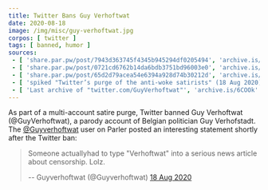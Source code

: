 ```yaml
---
title: Twitter Bans Guy Verhoftwat
date: 2020-08-18
image: /img/misc/guy-verhoftwat.jpg
corpos: [ twitter ]
tags: [ banned, humor ]
sources:
 - [ 'share.par.pw/post/7943d363745f4345b945294df0205494', 'archive.is/738M7' ]
 - [ 'share.par.pw/post/0721cd6762b14da6bdb3751bd96003e0', 'archive.is/UWKv5' ]
 - [ 'share.par.pw/post/65d2d79acea54e6394a928d74b30212d', 'archive.is/AdZ5Q' ]
 - [ 'spiked "Twitter’s purge of the anti-woke satirists" (18 Aug 2020)', 'archive.is/oBmiV#selection-475.37-475.179' ]
 - [ 'Last archive of "twitter.com/GuyVerhoftwat"', 'archive.is/6COOk' ]
---
```


As part of a multi-account satire purge, Twitter banned Guy Verhoftwat
(@GuyVerhoftwat), a parody account of Belgian politician Guy Verhofstadt. The
[@Guyverhoftwat](https://parler.com/profile/Guyverhoftwat/posts) user on Parler
posted an interesting statement shortly after the Twitter ban:
> Someone actuallyhad to type "Verhoftwat" into a serious news article about
> censorship. Lolz.
>
> -- Guyverhoftwat (@Guyverhoftwat) [18 Aug 2020](https://archive.is/AdZ5Q)
